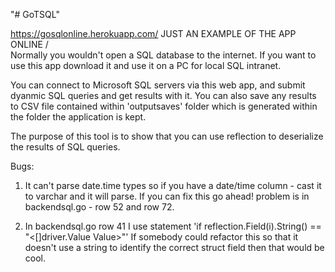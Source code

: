 "# GoTSQL" 

https://gosqlonline.herokuapp.com/
JUST AN EXAMPLE OF THE APP ONLINE /\
Normally you wouldn't open a SQL database to the internet. 
If you want to use this app download it and use it on a PC for local SQL intranet.

You can connect to Microsoft SQL servers via this web app, and submit dyanmic SQL queries and get results with it.
You can also save any results to CSV file contained within 'outputsaves' folder which is generated within the folder the application is kept. 



The purpose of this tool is to show that you can use reflection to deserialize the results of SQL queries. 

Bugs:
1) It can't parse date.time types so if you have a date/time column - cast it to varchar and it will parse.
If you can fix this go ahead! problem is in backendsql.go - row 52 and row 72.

2) In backendsql.go row 41 I use statement 'if reflection.Field(i).String() == "<[]driver.Value Value>"'
If somebody could refactor this so that it doesn't use a string to identify the correct struct field then that would be cool.
